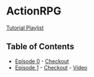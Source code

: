 # ActionRPG

[Tutorial Playlist](https://www.youtube.com/watch?v=mAbG8Oi-SvQ)
## Table of Contents

- [Episode 0](https://github.com/ktmeaton/ActionRPG/blob/master/README.md) - [Checkout](https://github.com/ktmeaton/ActionRPG/tree/a58299c51609ade4d5491ea1708bce5cb898b776)
- [Episode 1](https://github.com/ktmeaton/ActionRPG/blob/master/docs/Episode_01.md) - [Checkout](https://github.com/ktmeaton/ActionRPG/tree/edfd8a9075ca12c417978451d169103b0a939264) - [Video](https://www.youtube.com/watch?v=mAbG8Oi-SvQ&ab_channel=HeartBeast)